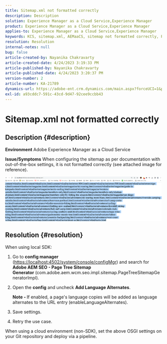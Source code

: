 ```yaml
---
title: Sitemap.xml not formatted correctly
description: Description
solution: Experience Manager as a Cloud Service,Experience Manager
product: Experience Manager as a Cloud Service,Experience Manager
applies-to: Experience Manager as a Cloud Service,Experience Manager
keywords: KCS, sitemap.xml, AEMaaCS, sitemap not formatted correctly, Page Tree Sitemap Generator, language alternate
resolution: Resolution
internal-notes: null
bug: false
article-created-by: Nayanika Chakravarty
article-created-date: 4/24/2023 3:19:33 PM
article-published-by: Nayanika Chakravarty
article-published-date: 4/24/2023 3:20:37 PM
version-number: 2
article-number: KA-21789
dynamics-url: https://adobe-ent.crm.dynamics.com/main.aspx?forceUCI=1&pagetype=entityrecord&etn=knowledgearticle&id=47b0c165-b3e2-ed11-a7c7-6045bd006239
exl-id: a93cddc7-591c-43cd-9d47-92cee9ccbb43
---
```

# Sitemap.xml not formatted correctly

## Description {#description}

<b>Environment</b>
Adobe Experience Manager as a Cloud Service


<b>Issue/Symptoms</b>
When configuring the sitemap as per documentation with out-of-the-box settings, it is not formatted correctly (see attached image for reference).

![](assets/___48b0c165-b3e2-ed11-a7c7-6045bd006239___.png)


## Resolution {#resolution}


When using local SDK:

1. Go to <b>config manager</b> ([https://localhost:4502/system/console/configMgr](http://localhost:4502/system/console/configMgr%29 "Follow link")) and search for <b>Adobe AEM SEO - Page Tree Sitemap Generator</b> (com.adobe.aem.wcm.seo.impl.sitemap.PageTreeSitemapGeneratorImpl).


2. Open the <b>config</b> and uncheck <b>Add Language Alternates</b>.

    

    <b>Note - </b>If enabled, a page's language copies will be added as language alternates to the URL entry<b> </b>(enableLanguageAlternates).


3. Save settings.


4. Retry the use case.


When using a cloud environment (non-SDK), set the above OSGI settings on your Git repository and deploy via a pipeline.
